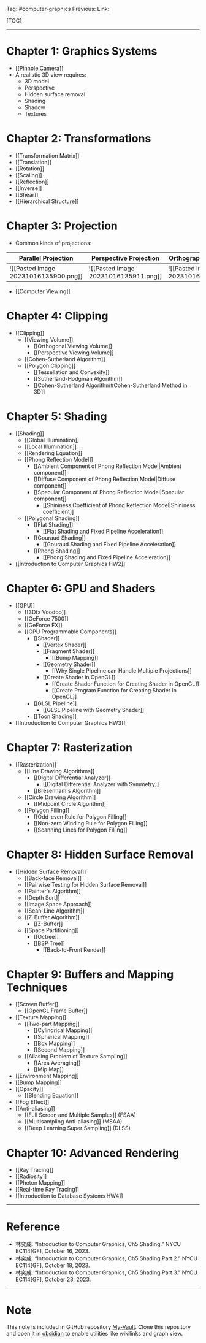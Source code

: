 Tag: #computer-graphics 
Previous: 
Link: 

[TOC]

---

# Chapter 1: Graphics Systems

- [[Pinhole Camera]]
- A realistic 3D view requires:
	- 3D model
	- Perspective
	- Hidden surface removal
	- Shading
	- Shadow
	- Textures

# Chapter 2: Transformations

- [[Transformation Matrix]]
- [[Translation]]
- [[Rotation]]
- [[Scaling]]
- [[Reflection]]
- [[Inverse]]
- [[Shear]]
- [[Hierarchical Structure]]

# Chapter 3: Projection

- Common kinds of projections:

| Parallel Projection                  | Perspective Projection               | Orthographic Projection              |
| ------------------------------------ | ------------------------------------ | ------------------------------------ |
| ![[Pasted image 20231016135900.png]] | ![[Pasted image 20231016135911.png]] | ![[Pasted image 20231016135935.png]] | 

- [[Computer Viewing]]

# Chapter 4: Clipping

- [[Clipping]]
	- [[Viewing Volume]]
		- [[Orthogonal Viewing Volume]]
		- [[Perspective Viewing Volume]]
	- [[Cohen-Sutherland Algorithm]]
	- [[Polygon Clipping]]
		- [[Tessellation and Convexity]]
		- [[Sutherland-Hodgman Algorithm]]
		- [[Cohen-Sutherland Algorithm#Cohen-Sutherland Method in 3D]]

# Chapter 5: Shading

- [[Shading]]
	- [[Global Illumination]]
	- [[Local Illumination]]
	- [[Rendering Equation]]
	- [[Phong Reflection Model]]
		- [[Ambient Component of Phong Reflection Model|Ambient component]]
		- [[Diffuse Component of Phong Reflection Model|Diffuse component]]
		- [[Specular Component of Phong Reflection Model|Specular component]]
			- [[Shininess Coefficient of Phong Reflection Model|Shininess coefficient]]
	- [[Polygonal Shading]]
		- [[Flat Shading]]
			- [[Flat Shading and Fixed Pipeline Acceleration]]
		- [[Gouraud Shading]]
			- [[Gouraud Shading and Fixed Pipeline Acceleration]]
		- [[Phong Shading]]
			- [[Phong Shading and Fixed Pipeline Acceleration]]
- [[Introduction to Computer Graphics HW2]]

# Chapter 6: GPU and Shaders

- [[GPU]]
	- [[3Dfx Voodoo]]
	- [[GeForce 7500]]
	- [[GeForce FX]]
	- [[GPU Programmable Components]]
		- [[Shader]]
			- [[Vertex Shader]]
			- [[Fragment Shader]]
				- [[Bump Mapping]]
			- [[Geometry Shader]]
				- [[Why Single Pipeline can Handle Multiple Projections]]
			- [[Create Shader in OpenGL]]
				- [[Create Shader Function for Creating Shader in OpenGL]]
				- [[Create Program Function for Creating Shader in OpenGL]]
		- [[GLSL Pipeline]]
			- [[GLSL Pipeline with Geometry Shader]]
		- [[Toon Shading]]
- [[Introduction to Computer Graphics HW3]]

# Chapter 7: Rasterization

- [[Rasterization]]
	- [[Line Drawing Algorithms]]
		- [[Digital Differential Analyzer]]
			- [[Digital Differential Analyzer with Symmetry]]
		- [[Bresenham's Algorithm]]
	- [[Circle Drawing Algorithm]]
		- [[Midpoint Circle Algorithm]]
	- [[Polygon Filling]]
		- [[Odd-even Rule for Polygon Filling]]
		- [[Non-zero Winding Rule for Polygon Filling]]
		- [[Scanning Lines for Polygon Filling]]

# Chapter 8: Hidden Surface Removal

- [[Hidden Surface Removal]]
	- [[Back-face Removal]]
	- [[Pairwise Testing for Hidden Surface Removal]]
	- [[Painter's Algorithm]]
	- [[Depth Sort]]
	- [[Image Space Approach]]
	- [[Scan-Line Algorithm]]
	- [[Z-Buffer Algorithm]]
		- [[Z-Buffer]]
	- [[Space Partitioning]]
		- [[Octree]]
		- [[BSP Tree]]
			- [[Back-to-Front Render]]

# Chapter 9: Buffers and Mapping Techniques

- [[Screen Buffer]]
	- [[OpenGL Frame Buffer]]
- [[Texture Mapping]]
	- [[Two-part Mapping]]
		- [[Cylindrical Mapping]]
		- [[Spherical Mapping]]
		- [[Box Mapping]]
		- [[Second Mapping]]
	- [[Aliasing Problem of Texture Sampling]]
		- [[Area Averaging]]
		- [[Mip Map]]
- [[Environment Mapping]]
- [[Bump Mapping]]
- [[Opacity]]
	- [[Blending Equation]]
- [[Fog Effect]]
- [[Anti-aliasing]]
	- [[Full Screen and Multiple Samples]] (FSAA)
	- [[Multisampling Anti-aliasing]] (MSAA)
	- [[Deep Learning Super Sampling]] (DLSS)

# Chapter 10: Advanced Rendering

- [[Ray Tracing]]
- [[Radiosity]]
- [[Photon Mapping]]
- [[Real-time Ray Tracing]]
- [[Introduction to Database Systems HW4]]

---

# Reference

- 林奕成. “Introduction to Computer Graphics, Ch5 Shading.” NYCU EC114[GF], October 16, 2023.
- 林奕成. “Introduction to Computer Graphics, Ch5 Shading Part 2.” NYCU EC114[GF], October 18, 2023.
- 林奕成. “Introduction to Computer Graphics, Ch5 Shading Part 3.” NYCU EC114[GF], October 23, 2023.

---

# Note

This note is included in GitHub repository [My-Vault](https://github.com/LittleD3092/My-Vault.git). Clone this repository and open it in [obsidian](https://obsidian.md/) to enable utilities like wikilinks and graph view.